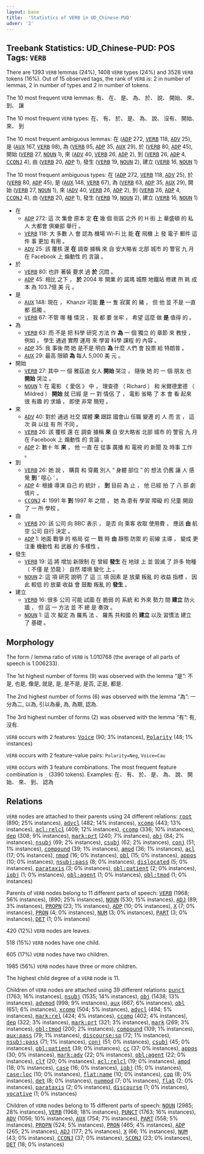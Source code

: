 ```yaml
---
layout: base
title:  'Statistics of VERB in UD_Chinese-PUD'
udver: '2'
---
```


## Treebank Statistics: UD_Chinese-PUD: POS Tags: `VERB`

There are 1393 `VERB` lemmas (24%), 1408 `VERB` types (24%) and 3528 `VERB` tokens (16%).
Out of 15 observed tags, the rank of `VERB` is: 2 in number of lemmas, 2 in number of types and 2 in number of tokens.

The 10 most frequent `VERB` lemmas: 有、 在、 是、 為、 於、 說、 開始、 來、 到、 讓

The 10 most frequent `VERB` types:  在、 有、 於、 是、 為、 說、 沒有、 開始、 來、 到

The 10 most frequent ambiguous lemmas: 在 (<tt><a href="zh_pud-pos-ADP.html">ADP</a></tt> 272, <tt><a href="zh_pud-pos-VERB.html">VERB</a></tt> 118, <tt><a href="zh_pud-pos-ADV.html">ADV</a></tt> 25), 是 (<tt><a href="zh_pud-pos-AUX.html">AUX</a></tt> 167, <tt><a href="zh_pud-pos-VERB.html">VERB</a></tt> 98), 為 (<tt><a href="zh_pud-pos-VERB.html">VERB</a></tt> 95, <tt><a href="zh_pud-pos-ADP.html">ADP</a></tt> 35, <tt><a href="zh_pud-pos-AUX.html">AUX</a></tt> 29), 於 (<tt><a href="zh_pud-pos-VERB.html">VERB</a></tt> 80, <tt><a href="zh_pud-pos-ADP.html">ADP</a></tt> 45), 開始 (<tt><a href="zh_pud-pos-VERB.html">VERB</a></tt> 27, <tt><a href="zh_pud-pos-NOUN.html">NOUN</a></tt> 1), 來 (<tt><a href="zh_pud-pos-ADV.html">ADV</a></tt> 40, <tt><a href="zh_pud-pos-VERB.html">VERB</a></tt> 26, <tt><a href="zh_pud-pos-ADP.html">ADP</a></tt> 2), 到 (<tt><a href="zh_pud-pos-VERB.html">VERB</a></tt> 26, <tt><a href="zh_pud-pos-ADP.html">ADP</a></tt> 4, <tt><a href="zh_pud-pos-CCONJ.html">CCONJ</a></tt> 4), 由 (<tt><a href="zh_pud-pos-VERB.html">VERB</a></tt> 20, <tt><a href="zh_pud-pos-ADP.html">ADP</a></tt> 1), 發生 (<tt><a href="zh_pud-pos-VERB.html">VERB</a></tt> 19, <tt><a href="zh_pud-pos-NOUN.html">NOUN</a></tt> 2), 建立 (<tt><a href="zh_pud-pos-VERB.html">VERB</a></tt> 16, <tt><a href="zh_pud-pos-NOUN.html">NOUN</a></tt> 1)

The 10 most frequent ambiguous types:  在 (<tt><a href="zh_pud-pos-ADP.html">ADP</a></tt> 272, <tt><a href="zh_pud-pos-VERB.html">VERB</a></tt> 118, <tt><a href="zh_pud-pos-ADV.html">ADV</a></tt> 25), 於 (<tt><a href="zh_pud-pos-VERB.html">VERB</a></tt> 80, <tt><a href="zh_pud-pos-ADP.html">ADP</a></tt> 45), 是 (<tt><a href="zh_pud-pos-AUX.html">AUX</a></tt> 148, <tt><a href="zh_pud-pos-VERB.html">VERB</a></tt> 67), 為 (<tt><a href="zh_pud-pos-VERB.html">VERB</a></tt> 63, <tt><a href="zh_pud-pos-ADP.html">ADP</a></tt> 35, <tt><a href="zh_pud-pos-AUX.html">AUX</a></tt> 29), 開始 (<tt><a href="zh_pud-pos-VERB.html">VERB</a></tt> 27, <tt><a href="zh_pud-pos-NOUN.html">NOUN</a></tt> 1), 來 (<tt><a href="zh_pud-pos-ADV.html">ADV</a></tt> 40, <tt><a href="zh_pud-pos-VERB.html">VERB</a></tt> 26, <tt><a href="zh_pud-pos-ADP.html">ADP</a></tt> 2), 到 (<tt><a href="zh_pud-pos-VERB.html">VERB</a></tt> 26, <tt><a href="zh_pud-pos-ADP.html">ADP</a></tt> 4, <tt><a href="zh_pud-pos-CCONJ.html">CCONJ</a></tt> 4), 由 (<tt><a href="zh_pud-pos-VERB.html">VERB</a></tt> 20, <tt><a href="zh_pud-pos-ADP.html">ADP</a></tt> 1), 發生 (<tt><a href="zh_pud-pos-VERB.html">VERB</a></tt> 19, <tt><a href="zh_pud-pos-NOUN.html">NOUN</a></tt> 2), 建立 (<tt><a href="zh_pud-pos-VERB.html">VERB</a></tt> 16, <tt><a href="zh_pud-pos-NOUN.html">NOUN</a></tt> 1)


* 在
  * <tt><a href="zh_pud-pos-ADP.html">ADP</a></tt> 272: 這 次 集會 原本 定 <b>在</b> 幾 個 街區 之外 的 H 街 上 華盛頓 的 私人 大都會 俱樂部 舉行 。
  * <tt><a href="zh_pud-pos-VERB.html">VERB</a></tt> 118: 大 多數 人 會 認為 機場 Wi-Fi 比 能 <b>在</b> 飛機 上 發 電子 郵件 這 件 事 更加 有用 。
  * <tt><a href="zh_pud-pos-ADV.html">ADV</a></tt> 25: 該 覆核 還 <b>在</b> 調查 據稱 來 自 安大略省 北部 城市 的 警官 九 月 在 Facebook 上 煽動性 的 言論 。
* 於
  * <tt><a href="zh_pud-pos-VERB.html">VERB</a></tt> 80: 也許 著裝 要求 過 <b>於</b> 沉悶 。
  * <tt><a href="zh_pud-pos-ADP.html">ADP</a></tt> 45: 相比 之下 ， <b>於</b> 2004 年 開業 的 諾瑪 城際 地鐵站 修建 所 耗 成本 為 103.7億 美 元 。
* 是
  * <tt><a href="zh_pud-pos-AUX.html">AUX</a></tt> 148: 現在 ， Khanzir 可能 <b>是</b> 一 隻 寂寞 的 豬 ， 但 他 並 不是 一直 都 孤獨 。
  * <tt><a href="zh_pud-pos-VERB.html">VERB</a></tt> 67: 不管 哪 種 情況 ， 我 都 要 坐牢 ， 希望 這麼 做 <b>是</b> 值得 的 。
* 為
  * <tt><a href="zh_pud-pos-VERB.html">VERB</a></tt> 63: 而 不是 把 科學 研究 方法 作 <b>為</b> 一 個 獨立 的 章節 來 教授 ， 例如 ， 學生 通過 實際 運用 來 學習 科學 課程 的 內容 。
  * <tt><a href="zh_pud-pos-ADP.html">ADP</a></tt> 35: 我 事後 問 她 是不是 明白 <b>為</b> 什麼 人們 會 投票 給 特朗普 。
  * <tt><a href="zh_pud-pos-AUX.html">AUX</a></tt> 29: 最高 限額 <b>為</b> 每人 5,000 美 元 。
* 開始
  * <tt><a href="zh_pud-pos-VERB.html">VERB</a></tt> 27: 其中 一 個 雅茲迪 女人 <b>開始</b> 哭泣 ， 隨後 她 的 一 個 朋友 也 <b>開始</b> 哭泣 。
  * <tt><a href="zh_pud-pos-NOUN.html">NOUN</a></tt> 1: 在 電影 《 愛侶 》 中 ， 理查德 （ Richard ） 和 米爾德里德 （ Mildred ） <b>開始</b> 就 已經 是 一 對 情侶 了 ， 電影 省略 了 本 會 看 起來 很 有趣 的 求婚 ， 即使 非常 簡短 。
* 來
  * <tt><a href="zh_pud-pos-ADV.html">ADV</a></tt> 40: 對於 通過 社交 媒體 <b>來</b> 跟踪 國會山 任職 變遷 的 人 而 言 ， 這 次 與 以往 有 所 不同 。
  * <tt><a href="zh_pud-pos-VERB.html">VERB</a></tt> 26: 該 覆核 還 在 調查 據稱 <b>來</b> 自 安大略省 北部 城市 的 警官 九 月 在 Facebook 上 煽動性 的 言論 。
  * <tt><a href="zh_pud-pos-ADP.html">ADP</a></tt> 2: 數十 年 <b>來</b> ， 他 一直 在 從事 廣播 和 電視 的 新聞 及 時事 工作 。
* 到
  * <tt><a href="zh_pud-pos-VERB.html">VERB</a></tt> 26: 她 說 ， 購買 和 穿戴 別人 “ 身體 部位 ” 的 想法 仍舊 讓 人 感覺 <b>到</b> ‘ 噁心 ’ 。
  * <tt><a href="zh_pud-pos-ADP.html">ADP</a></tt> 4: 根據 導演 自己 的 統計 ， <b>到</b> 目前 為 止 ， 他 已經 拍 了 八 部 劇情片 。
  * <tt><a href="zh_pud-pos-CCONJ.html">CCONJ</a></tt> 4: 1991 年 <b>到</b> 1997 年 之間 ， 她 為 患有 學習 障礙 的 兒童 開設 了 一 所 學校 。
* 由
  * <tt><a href="zh_pud-pos-VERB.html">VERB</a></tt> 20: 該 公司 向 BBC 表示 ， 是否 向 乘客 收取 使用費 ， 應該 <b>由</b> 航空 公司 自行 決定 。
  * <tt><a href="zh_pud-pos-ADP.html">ADP</a></tt> 1: 地面 戰爭 的 格局 從 一 戰 時 <b>由</b> 靜態 防禦 的 前線 主導 ， 變成 更 注重 機動性 和 武器 的 多樣性 。
* 發生
  * <tt><a href="zh_pud-pos-VERB.html">VERB</a></tt> 19: 這 將 增加 新限制 在 曾經 <b>發生</b> 在 地球 上 並 毀滅 了 許多 物種 （ 不僅 是 恐龍 ） 自然 環境 變化 上 。
  * <tt><a href="zh_pud-pos-NOUN.html">NOUN</a></tt> 2: 這 項 研究 說明 了 這 三 項 因素 是 放棄 叛亂 的 收益 指標 ， 因 此 較低 的 放棄 收益 會 鼓勵 叛亂 的 <b>發生</b> 。
* 建立
  * <tt><a href="zh_pud-pos-VERB.html">VERB</a></tt> 16: 很多 公司 可能 試圖 在 脆弱 的 系統 和 外來 勢力 間 <b>建立</b> 防火牆 ， 但 這 一 方法 並 不 總 是 奏效 。
  * <tt><a href="zh_pud-pos-NOUN.html">NOUN</a></tt> 1: 這 次 擬定 為 羅馬 法 、 羅馬 共和國 的 <b>建立</b> 以及 習慣法 建立 了 基礎 。

## Morphology

The form / lemma ratio of `VERB` is 1.010768 (the average of all parts of speech is 1.006233).

The 1st highest number of forms (9) was observed with the lemma “是”: 不是, 也是, 像是, 就是, 是, 是不是, 是否, 正是, 都是.

The 2nd highest number of forms (6) was observed with the lemma “為”: 一分為二, 以為, 引以為豪, 為, 為期, 認為.

The 3rd highest number of forms (2) was observed with the lemma “有”: 有, 沒有.

`VERB` occurs with 2 features: <tt><a href="zh_pud-feat-Voice.html">Voice</a></tt> (90; 3% instances), <tt><a href="zh_pud-feat-Polarity.html">Polarity</a></tt> (48; 1% instances)

`VERB` occurs with 2 feature-value pairs: `Polarity=Neg`, `Voice=Cau`

`VERB` occurs with 3 feature combinations.
The most frequent feature combination is `_` (3390 tokens).
Examples: 在、 有、 於、 是、 為、 說、 開始、 來、 到、 認為


## Relations

`VERB` nodes are attached to their parents using 24 different relations: <tt><a href="zh_pud-dep-root.html">root</a></tt> (890; 25% instances), <tt><a href="zh_pud-dep-advcl.html">advcl</a></tt> (482; 14% instances), <tt><a href="zh_pud-dep-xcomp.html">xcomp</a></tt> (443; 13% instances), <tt><a href="zh_pud-dep-acl-relcl.html">acl:relcl</a></tt> (409; 12% instances), <tt><a href="zh_pud-dep-ccomp.html">ccomp</a></tt> (336; 10% instances), <tt><a href="zh_pud-dep-dep.html">dep</a></tt> (308; 9% instances), <tt><a href="zh_pud-dep-mark-prt.html">mark:prt</a></tt> (240; 7% instances), <tt><a href="zh_pud-dep-obj.html">obj</a></tt> (84; 2% instances), <tt><a href="zh_pud-dep-nsubj.html">nsubj</a></tt> (69; 2% instances), <tt><a href="zh_pud-dep-csubj.html">csubj</a></tt> (62; 2% instances), <tt><a href="zh_pud-dep-conj.html">conj</a></tt> (51; 1% instances), <tt><a href="zh_pud-dep-compound.html">compound</a></tt> (39; 1% instances), <tt><a href="zh_pud-dep-amod.html">amod</a></tt> (36; 1% instances), <tt><a href="zh_pud-dep-acl.html">acl</a></tt> (17; 0% instances), <tt><a href="zh_pud-dep-nmod.html">nmod</a></tt> (16; 0% instances), <tt><a href="zh_pud-dep-obl.html">obl</a></tt> (15; 0% instances), <tt><a href="zh_pud-dep-appos.html">appos</a></tt> (10; 0% instances), <tt><a href="zh_pud-dep-nsubj-pass.html">nsubj:pass</a></tt> (8; 0% instances), <tt><a href="zh_pud-dep-dislocated.html">dislocated</a></tt> (5; 0% instances), <tt><a href="zh_pud-dep-parataxis.html">parataxis</a></tt> (3; 0% instances), <tt><a href="zh_pud-dep-obl-patient.html">obl:patient</a></tt> (2; 0% instances), <tt><a href="zh_pud-dep-iobj.html">iobj</a></tt> (1; 0% instances), <tt><a href="zh_pud-dep-obl-agent.html">obl:agent</a></tt> (1; 0% instances), <tt><a href="zh_pud-dep-obl-tmod.html">obl:tmod</a></tt> (1; 0% instances)

Parents of `VERB` nodes belong to 11 different parts of speech: <tt><a href="zh_pud-pos-VERB.html">VERB</a></tt> (1968; 56% instances),  (890; 25% instances), <tt><a href="zh_pud-pos-NOUN.html">NOUN</a></tt> (530; 15% instances), <tt><a href="zh_pud-pos-ADJ.html">ADJ</a></tt> (89; 3% instances), <tt><a href="zh_pud-pos-PROPN.html">PROPN</a></tt> (23; 1% instances), <tt><a href="zh_pud-pos-ADP.html">ADP</a></tt> (10; 0% instances), <tt><a href="zh_pud-pos-X.html">X</a></tt> (7; 0% instances), <tt><a href="zh_pud-pos-PRON.html">PRON</a></tt> (4; 0% instances), <tt><a href="zh_pud-pos-NUM.html">NUM</a></tt> (3; 0% instances), <tt><a href="zh_pud-pos-PART.html">PART</a></tt> (3; 0% instances), <tt><a href="zh_pud-pos-DET.html">DET</a></tt> (1; 0% instances)

420 (12%) `VERB` nodes are leaves.

518 (15%) `VERB` nodes have one child.

605 (17%) `VERB` nodes have two children.

1985 (56%) `VERB` nodes have three or more children.

The highest child degree of a `VERB` node is 11.

Children of `VERB` nodes are attached using 39 different relations: <tt><a href="zh_pud-dep-punct.html">punct</a></tt> (1763; 16% instances), <tt><a href="zh_pud-dep-nsubj.html">nsubj</a></tt> (1535; 14% instances), <tt><a href="zh_pud-dep-obj.html">obj</a></tt> (1438; 13% instances), <tt><a href="zh_pud-dep-advmod.html">advmod</a></tt> (998; 9% instances), <tt><a href="zh_pud-dep-aux.html">aux</a></tt> (667; 6% instances), <tt><a href="zh_pud-dep-obl.html">obl</a></tt> (651; 6% instances), <tt><a href="zh_pud-dep-xcomp.html">xcomp</a></tt> (504; 5% instances), <tt><a href="zh_pud-dep-advcl.html">advcl</a></tt> (494; 5% instances), <tt><a href="zh_pud-dep-mark-rel.html">mark:rel</a></tt> (424; 4% instances), <tt><a href="zh_pud-dep-ccomp.html">ccomp</a></tt> (402; 4% instances), <tt><a href="zh_pud-dep-dep.html">dep</a></tt> (322; 3% instances), <tt><a href="zh_pud-dep-mark-prt.html">mark:prt</a></tt> (321; 3% instances), <tt><a href="zh_pud-dep-mark.html">mark</a></tt> (269; 3% instances), <tt><a href="zh_pud-dep-obl-tmod.html">obl:tmod</a></tt> (200; 2% instances), <tt><a href="zh_pud-dep-compound.html">compound</a></tt> (109; 1% instances), <tt><a href="zh_pud-dep-aux-pass.html">aux:pass</a></tt> (79; 1% instances), <tt><a href="zh_pud-dep-discourse-sp.html">discourse:sp</a></tt> (72; 1% instances), <tt><a href="zh_pud-dep-nsubj-pass.html">nsubj:pass</a></tt> (71; 1% instances), <tt><a href="zh_pud-dep-conj.html">conj</a></tt> (51; 0% instances), <tt><a href="zh_pud-dep-csubj.html">csubj</a></tt> (45; 0% instances), <tt><a href="zh_pud-dep-obl-patient.html">obl:patient</a></tt> (39; 0% instances), <tt><a href="zh_pud-dep-cc.html">cc</a></tt> (37; 0% instances), <tt><a href="zh_pud-dep-appos.html">appos</a></tt> (30; 0% instances), <tt><a href="zh_pud-dep-mark-adv.html">mark:adv</a></tt> (22; 0% instances), <tt><a href="zh_pud-dep-obl-agent.html">obl:agent</a></tt> (22; 0% instances), <tt><a href="zh_pud-dep-clf.html">clf</a></tt> (20; 0% instances), <tt><a href="zh_pud-dep-acl-relcl.html">acl:relcl</a></tt> (19; 0% instances), <tt><a href="zh_pud-dep-amod.html">amod</a></tt> (18; 0% instances), <tt><a href="zh_pud-dep-case.html">case</a></tt> (16; 0% instances), <tt><a href="zh_pud-dep-iobj.html">iobj</a></tt> (15; 0% instances), <tt><a href="zh_pud-dep-case-loc.html">case:loc</a></tt> (10; 0% instances), <tt><a href="zh_pud-dep-flat-name.html">flat:name</a></tt> (10; 0% instances), <tt><a href="zh_pud-dep-cop.html">cop</a></tt> (8; 0% instances), <tt><a href="zh_pud-dep-det.html">det</a></tt> (8; 0% instances), <tt><a href="zh_pud-dep-nummod.html">nummod</a></tt> (7; 0% instances), <tt><a href="zh_pud-dep-flat.html">flat</a></tt> (2; 0% instances), <tt><a href="zh_pud-dep-parataxis.html">parataxis</a></tt> (2; 0% instances), <tt><a href="zh_pud-dep-discourse.html">discourse</a></tt> (1; 0% instances), <tt><a href="zh_pud-dep-vocative.html">vocative</a></tt> (1; 0% instances)

Children of `VERB` nodes belong to 15 different parts of speech: <tt><a href="zh_pud-pos-NOUN.html">NOUN</a></tt> (2985; 28% instances), <tt><a href="zh_pud-pos-VERB.html">VERB</a></tt> (1968; 18% instances), <tt><a href="zh_pud-pos-PUNCT.html">PUNCT</a></tt> (1763; 16% instances), <tt><a href="zh_pud-pos-ADV.html">ADV</a></tt> (1056; 10% instances), <tt><a href="zh_pud-pos-AUX.html">AUX</a></tt> (754; 7% instances), <tt><a href="zh_pud-pos-PART.html">PART</a></tt> (558; 5% instances), <tt><a href="zh_pud-pos-PROPN.html">PROPN</a></tt> (524; 5% instances), <tt><a href="zh_pud-pos-PRON.html">PRON</a></tt> (465; 4% instances), <tt><a href="zh_pud-pos-ADP.html">ADP</a></tt> (265; 2% instances), <tt><a href="zh_pud-pos-ADJ.html">ADJ</a></tt> (177; 2% instances), <tt><a href="zh_pud-pos-X.html">X</a></tt> (66; 1% instances), <tt><a href="zh_pud-pos-NUM.html">NUM</a></tt> (43; 0% instances), <tt><a href="zh_pud-pos-CCONJ.html">CCONJ</a></tt> (37; 0% instances), <tt><a href="zh_pud-pos-SCONJ.html">SCONJ</a></tt> (23; 0% instances), <tt><a href="zh_pud-pos-DET.html">DET</a></tt> (18; 0% instances)

